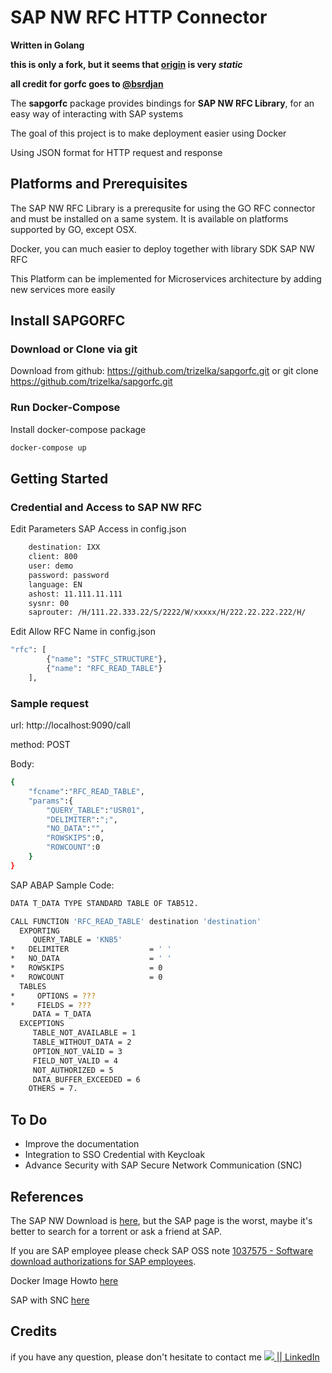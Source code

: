 # SAP NW RFC HTTP Connector 

**Written in Golang**

**this is only a fork, but it seems that [origin](https://github.com/SAP/gorfc) is very *static***  

**all credit for gorfc goes to [@bsrdjan](https://github.com/bsrdjan)**  

The **sapgorfc** package provides bindings for **SAP NW RFC Library**, for an easy way of interacting with SAP systems

The goal of this project is to make deployment easier using Docker

Using JSON format for HTTP request and response

## Platforms and Prerequisites

The SAP NW RFC Library is a prerequsite for using the GO RFC connector and must be installed on a same system. It is available on platforms supported by GO, except OSX.

Docker, you can much easier to deploy together with library SDK SAP NW RFC

This Platform can be implemented for Microservices architecture by adding new services more easily

## Install SAPGORFC
### Download or Clone via git
Download from github: https://github.com/trizelka/sapgorfc.git or
git clone https://github.com/trizelka/sapgorfc.git

### Run Docker-Compose
Install docker-compose package

```bash
docker-compose up
```

## Getting Started
### Credential and Access to SAP NW RFC
Edit Parameters SAP Access in config.json

```bash
    destination: IXX
    client: 800
    user: demo
    password: password
    language: EN
    ashost: 11.111.11.111
    sysnr: 00
    saprouter: /H/111.22.333.22/S/2222/W/xxxxx/H/222.22.222.222/H/
```

Edit Allow RFC Name in config.json

```bash
"rfc": [
		{"name": "STFC_STRUCTURE"},
		{"name": "RFC_READ_TABLE"}
    ],
```

### Sample request
url: http://localhost:9090/call

method: POST

Body:

```bash
{
	"fcname":"RFC_READ_TABLE",
	"params":{
		"QUERY_TABLE":"USR01",
		"DELIMITER":";",
		"NO_DATA":"",
		"ROWSKIPS":0,
		"ROWCOUNT":0
	}
}
```

SAP ABAP Sample Code:

```bash
DATA T_DATA TYPE STANDARD TABLE OF TAB512.

CALL FUNCTION 'RFC_READ_TABLE' destination 'destination'
  EXPORTING
     QUERY_TABLE = 'KNB5'
*   DELIMITER                  = ' '
*   NO_DATA                    = ' '
*   ROWSKIPS                   = 0
*   ROWCOUNT                   = 0
  TABLES
*     OPTIONS = ???
*     FIELDS = ???
     DATA = T_DATA
  EXCEPTIONS
     TABLE_NOT_AVAILABLE = 1
     TABLE_WITHOUT_DATA = 2
     OPTION_NOT_VALID = 3
     FIELD_NOT_VALID = 4
     NOT_AUTHORIZED = 5
     DATA_BUFFER_EXCEEDED = 6
    OTHERS = 7.
```

## To Do
* Improve the documentation
* Integration to SSO Credential with Keycloak
* Advance Security with SAP Secure Network Communication (SNC)

## References
The SAP NW Download is [here](https://launchpad.support.sap.com/#/softwarecenter/template/products/%20_APP=00200682500000001943&_EVENT=DISPHIER&HEADER=Y&FUNCTIONBAR=N&EVENT=TREE&NE=NAVIGATE&ENR=01200314690200010197&V=MAINT&TA=ACTUAL&PAGE=SEARCH), but the SAP page is the worst, maybe it's better to search for a torrent or ask a friend at SAP.

If you are SAP employee please check SAP OSS note [1037575 - Software download authorizations for SAP employees](http://service.sap.com/sap/support/notes/1037575).

Docker Image Howto [here](https://devopscube.com/build-docker-image/)

SAP with SNC [here](https://help.sap.com/docs/SAP_NETWEAVER_750/e73bba71770e4c0ca5fb2a3c17e8e229/2870ca68118047389852ec53f075f76d.html?version=7.5.21&locale=en-US)

## Credits
if you have any question, please don't hesitate to contact me <a href="mailto:trizelka@gmail.com?"><img src="https://img.shields.io/badge/gmail-%23DD0031.svg?&style=for-the-badge&logo=gmail&logoColor=white"/> ||  [LinkedIn](https://id.linkedin.com/in/trisia-juniarto-5abba0a2)